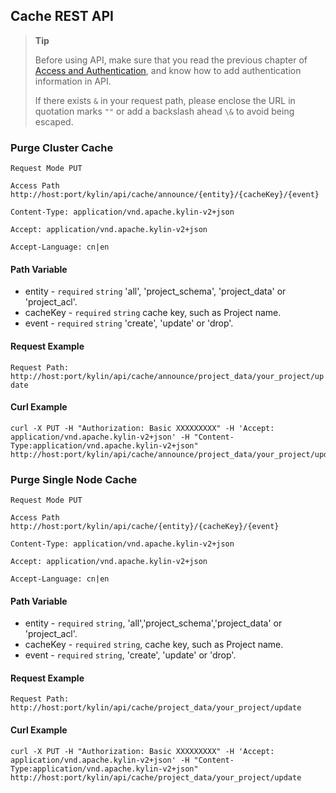 ## Cache REST API

> **Tip**
>
> Before using API, make sure that you read the previous chapter of [Access and Authentication](authentication.en.md), and know how to add authentication information in API.
>
> If there exists `&` in your request path, please enclose the URL in quotation marks `""` or add a backslash ahead  `\&`  to avoid being escaped.


### Purge Cluster Cache
`Request Mode PUT`

`Access Path http://host:port/kylin/api/cache/announce/{entity}/{cacheKey}/{event}`

`Content-Type: application/vnd.apache.kylin-v2+json`

`Accept: application/vnd.apache.kylin-v2+json`

`Accept-Language: cn|en`

#### Path Variable

- entity - `required` `string` 'all', 'project_schema', 'project_data' or 'project_acl'.
- cacheKey - `required` `string` cache key, such as Project name.
- event - `required` `string` 'create', 'update' or 'drop'.


#### Request Example

`Request Path: http://host:port/kylin/api/cache/announce/project_data/your_project/update`

#### Curl Example

```
curl -X PUT -H "Authorization: Basic XXXXXXXXX" -H 'Accept: application/vnd.apache.kylin-v2+json' -H "Content-Type:application/vnd.apache.kylin-v2+json" http://host:port/kylin/api/cache/announce/project_data/your_project/update
```

### Purge Single Node Cache

`Request Mode PUT`

`Access Path http://host:port/kylin/api/cache/{entity}/{cacheKey}/{event}`

`Content-Type: application/vnd.apache.kylin-v2+json`

`Accept: application/vnd.apache.kylin-v2+json`

`Accept-Language: cn|en` 

#### Path Variable

- entity - `required` `string`, 'all','project_schema','project_data' or 'project_acl'.
- cacheKey - `required` `string`, cache key, such as Project name.
- event - `required` `string`, 'create', 'update' or 'drop'.

#### Request Example

`Request Path: http://host:port/kylin/api/cache/project_data/your_project/update`

#### Curl Example

```
curl -X PUT -H "Authorization: Basic XXXXXXXXX" -H 'Accept: application/vnd.apache.kylin-v2+json' -H "Content-Type:application/vnd.apache.kylin-v2+json" http://host:port/kylin/api/cache/project_data/your_project/update
```

